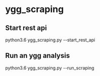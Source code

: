 # ygg_scraping
## Start rest api
python3.6 ygg_scraping.py --start_rest_api
## Run an ygg analysis
python3.6 ygg_scraping.py --run_scraping
